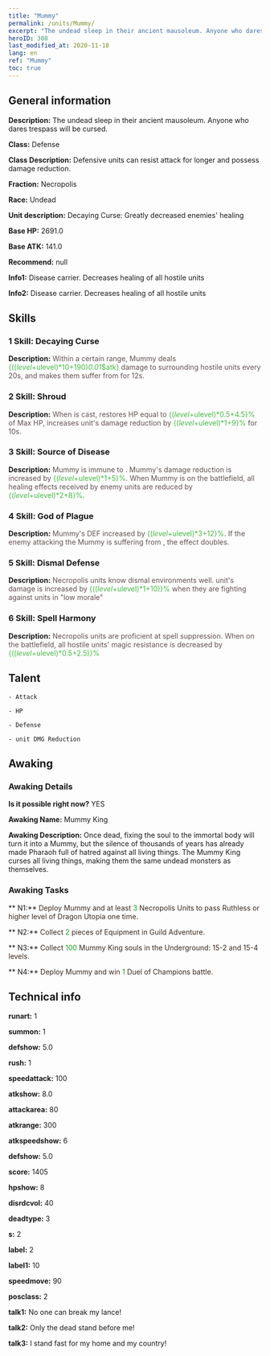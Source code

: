 ```yaml
---
title: "Mummy"
permalink: /units/Mummy/
excerpt: "The undead sleep in their ancient mausoleum. Anyone who dares trespass will be cursed."
heroID: 308
last_modified_at: 2020-11-18
lang: en
ref: "Mummy"
toc: true
---
```

## General information
 **Description:** The undead sleep in their ancient mausoleum. Anyone who dares trespass will be cursed.

 **Class:** Defense

 **Class Description:** Defensive units can resist attack for longer and possess damage reduction.

 **Fraction:** Necropolis

 **Race:** Undead

 **Unit description:** Decaying Curse: Greatly decreased enemies' healing

 **Base HP:** 2691.0

 **Base ATK:** 141.0

 **Recommend:** null

 **Info1:** Disease carrier. Decreases healing of all hostile units

 **Info2:** Disease carrier. Decreases healing of all hostile units

## Skills
### 1 Skill: Decaying Curse
 **Description:** <span style="color: #645252">Within a certain range, Mummy deals <span style="color: black"><span style="color: #48b946">{(($level+$ulevel)*10+190)*0.01*$atk}<span style="color: black"><span style="color: #645252"> damage to surrounding hostile units every 20s, and makes them suffer from <span style="color: black"><span style="color: #48b946"><Disease><span style="color: black"><span style="color: #645252"> for 12s.<span style="color: black">

### 2 Skill: Shroud
 **Description:** <span style="color: #645252">When <Decaying Curse> is cast, restores HP equal to <span style="color: black"><span style="color: #48b946">{($level+$ulevel)*0.5+4.5}%<span style="color: black"><span style="color: #645252"> of Max HP, increases unit's damage reduction by <span style="color: black"><span style="color: #48b946">{($level+$ulevel)*1+9}%<span style="color: black"><span style="color: #645252"> for 10s.<span style="color: black">

### 3 Skill: Source of Disease
 **Description:** <span style="color: #645252">Mummy is immune to <span style="color: black"><span style="color: #48b946"><Disease><span style="color: black"><span style="color: #645252">. Mummy's damage reduction is increased by <span style="color: black"><span style="color: #48b946">{($level+$ulevel)*1+5}%<span style="color: black"><span style="color: #645252">. When Mummy is on the battlefield, all healing effects received by enemy units are reduced by <span style="color: black"><span style="color: #48b946">{($level+$ulevel)*2+8}%<span style="color: black"><span style="color: #645252">.<span style="color: black">

### 4 Skill: God of Plague
 **Description:** <span style="color: #645252">Mummy's DEF increased by <span style="color: black"><span style="color: #48b946">{($level+$ulevel)*3+12}%<span style="color: black"><span style="color: #645252">. If the enemy attacking the Mummy is suffering from <span style="color: black"><span style="color: #48b946"><disease><span style="color: black"><span style="color: #645252">, the effect doubles.<span style="color: black">

### 5 Skill: Dismal Defense
 **Description:** <span style="color: #645252">Necropolis units know dismal environments well. unit's damage is increased by <span style="color: black"><span style="color: #48b946">{(($level+$ulevel)*1+10)}%<span style="color: black"><span style="color: #645252"> when they are fighting against units in \"low morale\"<span style="color: black">

### 6 Skill: Spell Harmony
 **Description:** <span style="color: #645252">Necropolis units are proficient at spell suppression. When on the battlefield, all hostile units' magic resistance is decreased by <span style="color: black"><span style="color: #48b946">{(($level+$ulevel)*0.5+2.5)}%<span style="color: black">

## Talent

    - Attack

    - HP

    - Defense

    - unit DMG Reduction

## Awaking
### Awaking Details
 **Is it possible right now?** YES

 **Awaking Name:** Mummy King

 **Awaking Description:** Once dead, fixing the soul to the immortal body will turn it into a Mummy, but the silence of thousands of years has already made Pharaoh full of hatred against all living things. The Mummy King curses all living things, making them the same undead monsters as themselves.

### Awaking Tasks
 ** N1:** <span style="color: #3c2a1e">Deploy Mummy and at least <span style="color: black"><span style="color: #1ca216">3<span style="color: black"><span style="color: #3c2a1e"> Necropolis Units to pass Ruthless or higher level of Dragon Utopia one time.<span style="color: black">

 ** N2:** <span style="color: #3c2a1e">Collect <span style="color: black"><span style="color: #1ca216">2<span style="color: black"><span style="color: #3c2a1e"> pieces of Equipment in Guild Adventure.<span style="color: black">

 ** N3:** <span style="color: #3c2a1e">Collect <span style="color: black"><span style="color: #1ca216">100<span style="color: black"><span style="color: #3c2a1e"> Mummy King souls in the Underground: 15-2 and 15-4 levels.<span style="color: black">

 ** N4:** <span style="color: #3c2a1e">Deploy Mummy and win <span style="color: black"><span style="color: #1ca216">1<span style="color: black"><span style="color: #3c2a1e"> Duel of Champions battle.<span style="color: black">

## Technical info
 **runart:** 1

 **summon:** 1

 **defshow:** 5.0

 **rush:** 1

 **speedattack:** 100

 **atkshow:** 8.0

 **attackarea:** 80

 **atkrange:** 300

 **atkspeedshow:** 6

 **defshow:** 5.0

 **score:** 1405

 **hpshow:** 8

 **disrdcvol:** 40

 **deadtype:** 3

 **s:** 2

 **label:** 2

 **label1:** 10

 **speedmove:** 90

 **posclass:** 2

 **talk1:** No one can break my lance!

 **talk2:** Only the dead stand before me!

 **talk3:** I stand fast for my home and my country!

